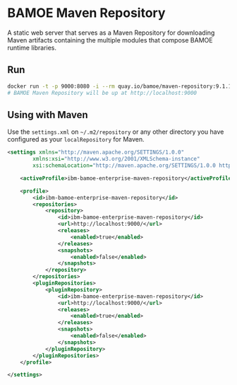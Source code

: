 # BAMOE Maven Repository

A static web server that serves as a Maven Repository for downloading Maven artifacts containing the multiple modules that compose BAMOE runtime libraries.

## Run

```bash
docker run -t -p 9000:8080 -i --rm quay.io/bamoe/maven-repository:9.1.1-ibm-0003
# BAMOE Maven Repository will be up at http://localhost:9000
```

## Using with Maven

Use the `settings.xml` on `~/.m2/repository` or any other directory you have configured as your `localRepository` for Maven.

```xml
<settings xmlns="http://maven.apache.org/SETTINGS/1.0.0"
        xmlns:xsi="http://www.w3.org/2001/XMLSchema-instance"
        xsi:schemaLocation="http://maven.apache.org/SETTINGS/1.0.0 https://maven.apache.org/xsd/settings-1.0.0.xsd">

    <activeProfile>ibm-bamoe-enterprise-maven-repository</activeProfile>

    <profile>
        <id>ibm-bamoe-enterprise-maven-repository</id>
        <repositories>
            <repository>
                <id>ibm-bamoe-enterprise-maven-repository</id>
                <url>http://localhost:9000/</url>
                <releases>
                    <enabled>true</enabled>
                </releases>
                <snapshots>
                    <enabled>false</enabled>
                </snapshots>
            </repository>
        </repositories>
        <pluginRepositories>
            <pluginRepository>
                <id>ibm-bamoe-enterprise-maven-repository</id>
                <url>http://localhost:9000/</url>
                <releases>
                    <enabled>true</enabled>
                </releases>
                <snapshots>
                    <enabled>false</enabled>
                </snapshots>
            </pluginRepository>
        </pluginRepositories>
    </profile>

</settings>
```
